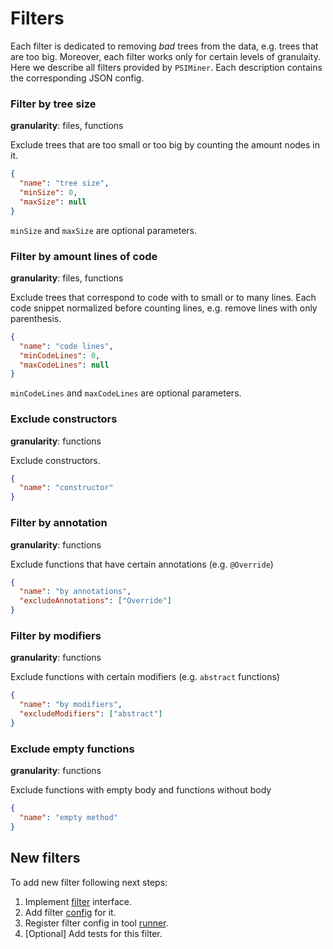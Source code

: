 # Filters

Each filter is dedicated to removing *bad* trees from the data, e.g. trees that are too big.
Moreover, each filter works only for certain levels of granulaity.
Here we describe all filters provided by `PSIMiner`.
Each description contains the corresponding JSON config.

### Filter by tree size
**granularity**: files, functions

Exclude trees that are too small or too big by counting the amount nodes in it.

```json
{
  "name": "tree size",
  "minSize": 0,
  "maxSize": null
}
```

`minSize` and `maxSize` are optional parameters.

### Filter by amount lines of code
**granularity**: files, functions

Exclude trees that correspond to code with to small or to many lines.
Each code snippet normalized before counting lines, e.g. remove lines with only parenthesis.

```json
{
  "name": "code lines",
  "minCodeLines": 0,
  "maxCodeLines": null
}
```

`minCodeLines` and `maxCodeLines` are optional parameters.

### Exclude constructors
**granularity**: functions

Exclude constructors.

```json
{
  "name": "constructor"
}
```

### Filter by annotation
**granularity**: functions

Exclude functions that have certain annotations (e.g. `@Override`)

```json
{
  "name": "by annotations",
  "excludeAnnotations": ["Override"]
}
```

### Filter by modifiers
**granularity**: functions

Exclude functions with certain modifiers (e.g. `abstract` functions)

```json
{
  "name": "by modifiers",
  "excludeModifiers": ["abstract"]
}
```

### Exclude empty functions
**granularity**: functions

Exclude functions with empty body and functions without body

```json
{
  "name": "empty method"
}
```

## New filters

To add new filter following next steps:
1. Implement [filter](../psiminer-core/src/main/kotlin/filter/Filter.kt) interface.
2. Add filter [config](../psiminer-cli/src/main/kotlin/config/FilterConfigs.kt) for it.
3. Register filter config in tool [runner](../psiminer-cli/src/main/kotlin/PluginRunner.kt).
4. [Optional] Add tests for this filter.
